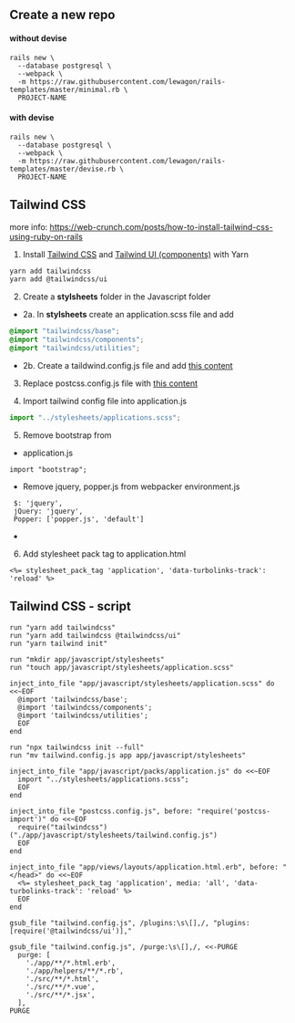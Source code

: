 
## Create a new repo

#### without devise
```
rails new \
  --database postgresql \
  --webpack \
  -m https://raw.githubusercontent.com/lewagon/rails-templates/master/minimal.rb \
  PROJECT-NAME
```

#### with devise
```
rails new \
  --database postgresql \
  --webpack \
  -m https://raw.githubusercontent.com/lewagon/rails-templates/master/devise.rb \
  PROJECT-NAME
 ```


## Tailwind CSS
more info: https://web-crunch.com/posts/how-to-install-tailwind-css-using-ruby-on-rails

1. Install [Tailwind CSS](https://tailwindcss.com/) and [Tailwind UI (components)](https://tailwindui.com/components) with Yarn
```bash
yarn add tailwindcss
yarn add @tailwindcss/ui
```

2. Create a **stylsheets** folder in the Javascript folder
- 2a. In **stylsheets** create an application.scss file and add
```scss
@import "tailwindcss/base";
@import "tailwindcss/components";
@import "tailwindcss/utilities";
```
- 2b. Create a taildwind.config.js file and add [this content](https://github.com/thomasvanholder/jumpstart/blob/main/tailwind.config.js)


3. Replace postcss.config.js file with [this content](https://github.com/thomasvanholder/jumpstart/blob/main/postcss.config.js)


4. Import tailwind config file into application.js
```javascript
import "../stylesheets/applications.scss";
```

5. Remove bootstrap from 
- application.js
```
import "bootstrap";
```
- Remove jquery, popper.js from webpacker environment.js
```
 $: 'jquery',
 jQuery: 'jquery',
 Popper: ['popper.js', 'default'] 
```
- 

6. Add stylesheet pack tag to application.html
```batch
<%= stylesheet_pack_tag 'application', 'data-turbolinks-track': 'reload' %>
```




## Tailwind CSS - script
```batch
run "yarn add tailwindcss"
run "yarn add tailwindcss @tailwindcss/ui"
run "yarn tailwind init"

run "mkdir app/javascript/stylesheets"
run "touch app/javascript/stylesheets/application.scss"

inject_into_file "app/javascript/stylesheets/application.scss" do <<~EOF
  @import 'tailwindcss/base';
  @import 'tailwindcss/components';
  @import 'tailwindcss/utilities';
  EOF
end

run "npx tailwindcss init --full"
run "mv tailwind.config.js app app/javascript/stylesheets"

inject_into_file "app/javascript/packs/application.js" do <<~EOF
  import "../stylesheets/applications.scss";
  EOF
end

inject_into_file "postcss.config.js", before: "require('postcss-import')" do <<~EOF
  require("tailwindcss")("./app/javascript/stylesheets/tailwind.config.js")
  EOF
end

inject_into_file "app/views/layouts/application.html.erb", before: "</head>" do <<~EOF
  <%= stylesheet_pack_tag 'application', media: 'all', 'data-turbolinks-track': 'reload' %>
  EOF
end

gsub_file "tailwind.config.js", /plugins:\s\[],/, "plugins: [require('@tailwindcss/ui')],"

gsub_file "tailwind.config.js", /purge:\s\[],/, <<-PURGE
  purge: [
    './app/**/*.html.erb',
    './app/helpers/**/*.rb',
    './src/**/*.html',
    './src/**/*.vue',
    './src/**/*.jsx',
  ],
PURGE
```
